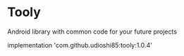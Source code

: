 # Tooly
Android library with common code for your future projects

implementation 'com.github.udioshi85:tooly:1.0.4'
